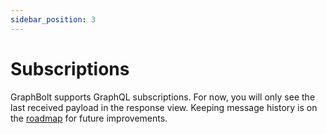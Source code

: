 ```yaml
---
sidebar_position: 3
---
```


# Subscriptions

GraphBolt supports GraphQL subscriptions. For now, you will only see the last received payload in the response view. Keeping message history is on the [roadmap](https://github.com/orgs/graphboltdev/projects/1/views/1?filterQuery=subsc&pane=issue&itemId=11954314) for future improvements.
